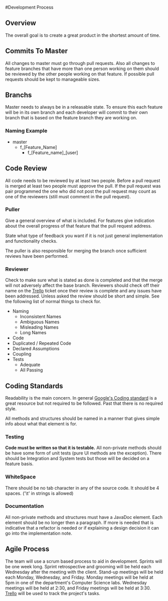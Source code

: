 #Development Process

## Overview

The overall goal is to create a great product in the shortest amount of time.

## Commits To Master

All changes to master must go through pull requests. Also all changes to feature
branches that have more than one person working on them should be reviewed by the
other people working on that feature. If possible pull requests should be kept to
manageable sizes.

## Branchs

Master needs to always be in a releasable state. To ensure this each feature will be in
its own branch and each developer will commit to their own branch that is based on the
feature branch they are working on.

### Naming Example
* master
  * f_[Feature_Name]
    * f_[Feature_name]_[user]

## Code Review

All code needs to be reviewed by at least two people. Before a pull request is merged at least two people must approve the pull. If the pull request was pair programmed the one who did not post the pull request may count as one of the reviewers (still must
comment in the pull request).

### Puller

Give a general overview of what is included. For features give indication about the overall
progress of that feature that the pull request address.

State what type of feedback you want if it is not just general implementation and functionality checks.

The puller is also responsible for merging the branch once sufficient
reviews have been performed.

### Reviewer

Check to make sure what is stated as done is completed and that the merge will not adversely affect the base branch. Reviewers should check off their name on the
[Trello](https://trello.com/ledger3) ticket once their review is complete and any issues have been addressed. Unless asked the review should be short and simple. See the following list of normal things to check for.

* Naming
  * Inconsistent Names
  * Ambiguous Names
  * Misleading Names
  * Long Names
*  Code
  * Duplicated / Repeated Code
  * Declared Assumptions
  * Coupling
* Tests
  * Adequate
  * All Passing

## Coding Standards

Readability is the main concern. In general [Google's Coding standard](https://google.github.io/styleguide/javaguide.html)
is a great resource but not required to be followed. Past that there is no required style.

All methods and structures should be named in a manner that gives simple info about what that element is for.

### Testing

**Code must be written so that it is testable.** All non-private methods should be have some form of unit tests (pure UI methods are the exception).
There should be Integration and System tests but those will be decided on a feature basis.

### WhiteSpace

There should be no tab character in any of the source code. It should be 4 spaces.
('\t' in strings is allowed)

### Documentation

All non-private methods and structures must have a JavaDoc element. Each element should be no longer
then a paragraph. If more is needed that is indicative that a refactor is needed or if explaining a design decision it can go into the implementation note.

## Agile Process

The team will use a scrum based process to aid in development. Sprints will be
one week long. Sprint retrospective and grooming will be held each Wednesday
after the meeting with the client. Stand-up meetings will be held each Monday,
Wednesday, and Friday. Monday meetings will be held at 5pm in one of the department's Computer Science labs. Wednesday meetings will be held at 2:30, and Friday meetings
will be held at 3:30. [Trello](https://trello.com/ledger3) will be used to track the project's tasks.

